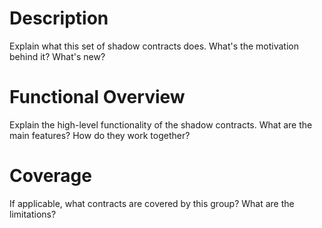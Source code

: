 # Description

Explain what this set of shadow contracts does. What's the motivation behind it? What's new?

# Functional Overview

Explain the high-level functionality of the shadow contracts. What are the main features? How do they work together?

# Coverage

If applicable, what contracts are covered by this group? What are the limitations?
